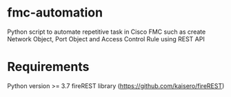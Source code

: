 # fmc-automation
Python script to automate repetitive task in Cisco FMC such as create Network Object, Port Object and Access Control Rule using REST API

# Requirements
Python version >= 3.7
fireREST library (https://github.com/kaisero/fireREST)